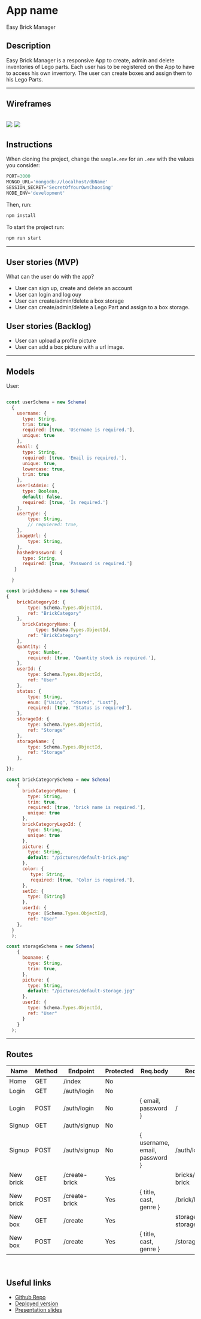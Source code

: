 # App name

Easy Brick Manager

## Description

Easy Brick Manager is a responsive App to create, admin and delete inventories of Lego parts. Each user has to be registered on the App to have to access his own inventory. The user can create boxes and assign them to his Lego Parts.

---

## Wireframes
![](docs/wireframe-brick-manager.png)
![](docs/easy-brick.manager.png)
---

## Instructions

When cloning the project, change the <code>sample.env</code> for an <code>.env</code> with the values you consider:
```js
PORT=3000
MONGO_URL='mongodb://localhost/dbName'
SESSION_SECRET='SecretOfYourOwnChoosing'
NODE_ENV='development'
```
Then, run:
```bash
npm install
```
To start the project run:
```bash
npm run start
```

---

## User stories (MVP)

What can the user do with the app?
- User can sign up, create and delete an account
- User can login and log ouy
- User can create/admin/delete a box storage
- User can create/admin/delete a Lego Part and assign to a box storage.

## User stories (Backlog)

- User can upload a profile picture
- User can add a box picture with a url image.

---

## Models



User:

```js

const userSchema = new Schema(
  {
    username: {
      type: String,
      trim: true,
      required: [true, 'Username is required.'],  
      unique: true
    },
    email: {
      type: String,
      required: [true, 'Email is required.'],
      unique: true,
      lowercase: true,
      trim: true
    },
    userIsAdmin: {
      type: Boolean,
      default: false,
      required: [true, 'Is required.']
    },    
    usertype: {
        type: String,
        // requiered: true,
    },
    imageUrl: {
        type: String,
    },
    hashedPassword: {
      type: String,
      required: [true, 'Password is required.']
   }

  }

const brickSchema = new Schema(
{
    brickCategoryId: {
        type: Schema.Types.ObjectId,
        ref: "BrickCategory"
    },
      brickCategoryName: {
           type: Schema.Types.ObjectId,
        ref: "BrickCategory"
    },
    quantity: {
        type: Number,
        required: [true, 'Quantity stock is required.'],
    },
    userId: {
        type: Schema.Types.ObjectId,
        ref: "User"
    },
    status: {
        type: String,
        enum: ["Using", "Stored", "Lost"],
        required: [true, "Status is required"],
    },
    storageId: {
        type: Schema.Types.ObjectId,
        ref: "Storage"
    },
    storageName: {
        type: Schema.Types.ObjectId,
        ref: "Storage"
    },

});

const brickCategorySchema = new Schema(
    {
      brickCategoryName: {
        type: String,
        trim: true,
        required: [true, 'brick name is required.'],
        unique: true
      },
      brickCategoryLegoId: {
        type: String,
        unique: true
      },
      picture: {
        type: String,
        default: "/pictures/default-brick.png"
      },
      color: {
         type: String,
         required: [true, 'Color is required.'], 
      },
      setId: {
        type: [String]
      },
      userId: {
        type: [Schema.Types.ObjectId],
        ref: "User"
    },
  }
  );  

const storageSchema = new Schema( 
    {
      boxname: {
        type: String,
        trim: true,
      },
      picture: {
        type: String,
        default: "/pictures/default-storage.jpg"      
      },
      userId: {
        type: Schema.Types.ObjectId,
        ref: "User"
      }
    }
  );
```

---

## Routes


| Name  | Method | Endpoint    | Protected | Req.body            | Redirects |
|-------|--------|-------------|------|---------------------|-----------|
| Home  | GET   | /index           | No   |                     |           |
| Login | GET    | /auth/login | No |                      |           |
| Login | POST | /auth/login   | No | { email, password }  | /         |
| Signup | GET    | /auth/signup | No |                      |           |
| Signup | POST | /auth/signup   | No | { username, email, password }  | /auth/login  |
| New brick  | GET   | /create-brick | Yes |                      |bricks/create-brick
| New brick | POST | /create-brick  | Yes | { title, cast, genre }  | /brick/list   |
| New box  | GET    | /create | Yes |                      |        storage/new-storage   |
| New box | POST | /create  | Yes | { title, cast, genre }  | /storage/storage  |
​




## Useful links

- [Github Repo](https://github.com/GuiLLeMet85/module2-boilerplate)
- [Deployed version](https://brickmanager.herokuapp.com/)
- [Presentation slides](https://slides.com/guillemb/palette)


